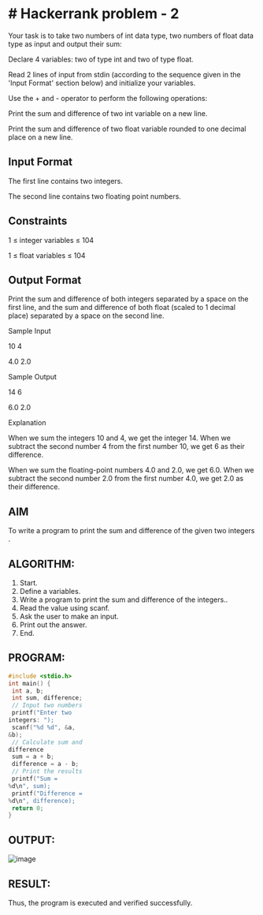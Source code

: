 # # Hackerrank problem - 2

Your task is to take two numbers of int data type, two numbers of float data type as input and output their sum:

Declare 4 variables: two of type int and two of type float.

Read 2 lines of input from stdin (according to the sequence given in the 'Input Format' section below) and initialize your variables.

Use the + and - operator to perform the following operations:

Print the sum and difference of two int variable on a new line.

Print the sum and difference of two float variable rounded to one decimal place on a new line.

## Input Format

The first line contains two integers.

The second line contains two floating point numbers.

## Constraints 

1 ≤ integer variables ≤ 104

1 ≤ float variables ≤ 104

## Output Format

Print the sum and difference of both integers separated by a space on the first line, and the sum and difference of both float (scaled to 1 decimal place) separated by a space on the second line.

Sample Input 

10 4

4.0 2.0

Sample Output 

14 6

6.0 2.0

Explanation

When we sum the integers 10 and 4, we get the integer 14. When we subtract the second number 4 from the first number 10, we get 6 as their difference.

When we sum the floating-point numbers 4.0 and 2.0, we get 6.0. When we subtract the second number 2.0 from the first number 4.0, we get 2.0 as their difference.


## AIM
To write a program to print the sum and difference of the given two integers .

## ALGORITHM:
1. Start.
2. Define a variables.
3. Write a program to print the sum and difference of the integers..
4. Read the value using scanf.
5. Ask the user to make an input.
6. Print out the answer.
7. End.
   
## PROGRAM:
```c
#include <stdio.h>
int main() {
 int a, b;
 int sum, difference;
 // Input two numbers
 printf("Enter two 
integers: ");
 scanf("%d %d", &a, 
&b);
 // Calculate sum and 
difference
 sum = a + b;
 difference = a - b;
 // Print the results
 printf("Sum = 
%d\n", sum);
 printf("Difference = 
%d\n", difference);
 return 0;
}
```
## OUTPUT:
![image](https://github.com/user-attachments/assets/00b35ee9-2740-45cb-9b33-d8d0e498fb4b)

## RESULT:
Thus, the program is executed and verified successfully.
